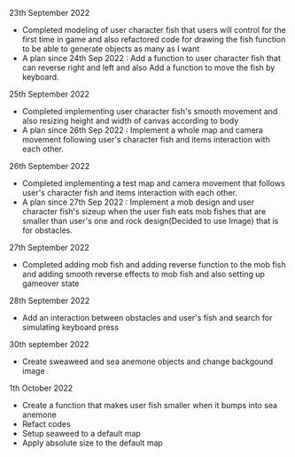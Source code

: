 23th September 2022
- Completed modeling of user character fish that users will control for the first time in game and also refactored code for drawing the fish function to be able to generate objects as many as I want
- A plan since 24th Sep 2022 : Add a function to user character fish that can reverse right and left and also Add a function to move the fish by keyboard.

25th September 2022
- Completed implementing user character fish's smooth movement and also resizing height and width of canvas according to body
- A plan since 26th Sep 2022 : Implement a whole map and camera movement following user's character fish and items interaction with each other.

26th September 2022
- Completed implementing a test map and camera movement that follows user's character fish and items interaction with each other.
- A plan since 27th Sep 2022 : Implement a mob design and user character fish's sizeup when the user fish eats mob fishes that are smaller than user's one and rock design(Decided to use Image) that is for obstacles. 


27th September 2022
- Completed adding mob fish and adding reverse function to the mob fish and adding smooth reverse effects to mob fish and also setting up gameover state


28th September 2022
- Add an interaction between obstacles and user's fish and search for simulating keyboard press

30th september 2022
- Create sweaweed and sea anemone objects and change backgound image

1th October 2022
- Create a function that makes user fish smaller when it bumps into sea anemone
- Refact codes
- Setup seaweed to a default map
- Apply absolute size to the default map